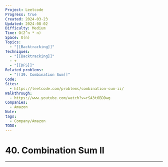 ```yaml
---
Project: Leetcode
Progress: true
Created: 2024-03-23
Updated: 2024-08-02
Difficulty: Medium
Time: O(2^n * n)
Space: O(n)
Topics:
  - "[[Backtracking]]"
Techniques:
  - "[[Backtracking]]"
  - +
  - "[[DFS]]"
Related problems:
  - "[[39. Combination Sum]]"
Code: 
Sites:
  - https://leetcode.com/problems/combination-sum-ii/
Walkthrough:
  - https://www.youtube.com/watch?v=rSA3t6BDDwg
Companies:
  - Amazon
Note: 
tags:
  - Company/Amazon
TODO: 
---
```

# 40. Combination Sum II
---
